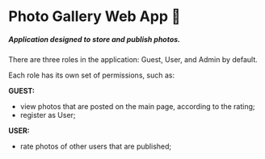 <h1>Photo Gallery Web App 📸</h1>


<h5>Application designed to store and publish photos.</h5>


There are three roles in the application: Guest, User, and Admin by default.

Each role has its own set of permissions, such as:

</n>
<b>GUEST:</b>
<ul>
<li>
view photos that are posted on the main page, according to the rating;
</li>
<li>
register as User;
</li>
</ul>
</n>
<b>USER:</b>
<ul>
<li>
rate photos of other users that are published;
</li>
</ul>